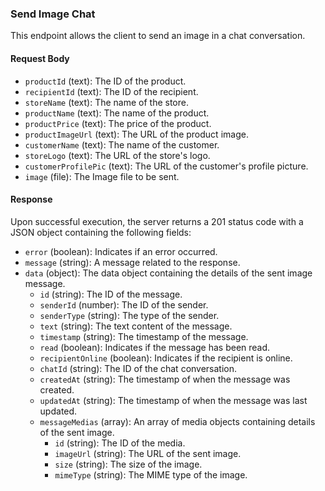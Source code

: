 ### Send Image Chat

This endpoint allows the client to send an image in a chat conversation.

#### Request Body

- `productId` (text): The ID of the product.
- `recipientId` (text): The ID of the recipient.
- `storeName` (text): The name of the store.
- `productName` (text): The name of the product.
- `productPrice` (text): The price of the product.
- `productImageUrl` (text): The URL of the product image.
- `customerName` (text): The name of the customer.
- `storeLogo` (text): The URL of the store's logo.
- `customerProfilePic` (text): The URL of the customer's profile picture.
- `image` (file): The Image file to be sent.
    

#### Response

Upon successful execution, the server returns a 201 status code with a JSON object containing the following fields:

- `error` (boolean): Indicates if an error occurred.
- `message` (string): A message related to the response.
- `data` (object): The data object containing the details of the sent image message.
    - `id` (string): The ID of the message.
    - `senderId` (number): The ID of the sender.
    - `senderType` (string): The type of the sender.
    - `text` (string): The text content of the message.
    - `timestamp` (string): The timestamp of the message.
    - `read` (boolean): Indicates if the message has been read.
    - `recipientOnline` (boolean): Indicates if the recipient is online.
    - `chatId` (string): The ID of the chat conversation.
    - `createdAt` (string): The timestamp of when the message was created.
    - `updatedAt` (string): The timestamp of when the message was last updated.
    - `messageMedias` (array): An array of media objects containing details of the sent image.
        - `id` (string): The ID of the media.
        - `imageUrl` (string): The URL of the sent image.
        - `size` (string): The size of the image.
        - `mimeType` (string): The MIME type of the image.